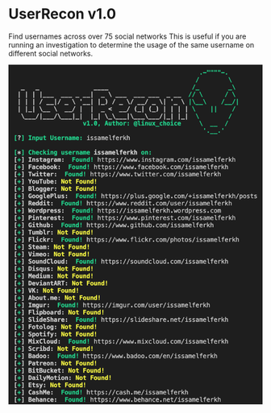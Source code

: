 # UserRecon v1.0

Find usernames across over 75 social networks
This is useful if you are running an investigation to determine the usage of the same username on different social networks.

![ur](https://raw.githubusercontent.com/bylonlog/userrecon/master/assets/UserRecon.png)
